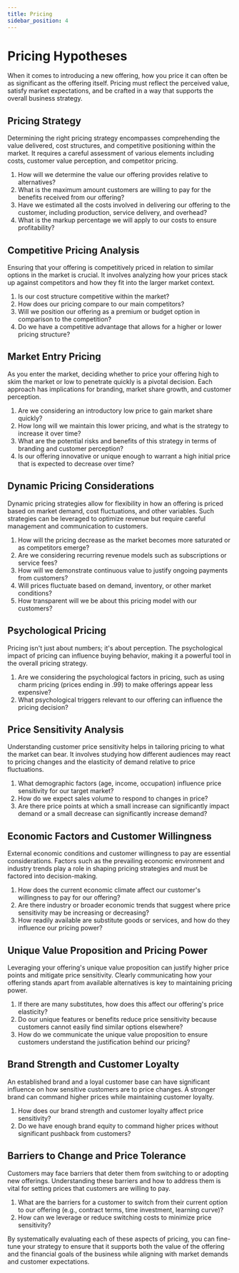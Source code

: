 ```yaml
---
title: Pricing
sidebar_position: 4
---
```


# Pricing Hypotheses

When it comes to introducing a new offering, how you price it can often be as significant as the offering itself. Pricing must reflect the perceived value, satisfy market expectations, and be crafted in a way that supports the overall business strategy.

## Pricing Strategy

Determining the right pricing strategy encompasses comprehending the value delivered, cost structures, and competitive positioning within the market. It requires a careful assessment of various elements including costs, customer value perception, and competitor pricing.

1. How will we determine the value our offering provides relative to alternatives?
1. What is the maximum amount customers are willing to pay for the benefits received from our offering?
1. Have we estimated all the costs involved in delivering our offering to the customer, including production, service delivery, and overhead?
1. What is the markup percentage we will apply to our costs to ensure profitability?

## Competitive Pricing Analysis

Ensuring that your offering is competitively priced in relation to similar options in the market is crucial. It involves analyzing how your prices stack up against competitors and how they fit into the larger market context.

1. Is our cost structure competitive within the market?
1. How does our pricing compare to our main competitors?
1. Will we position our offering as a premium or budget option in comparison to the competition?
1. Do we have a competitive advantage that allows for a higher or lower pricing structure?

## Market Entry Pricing

As you enter the market, deciding whether to price your offering high to skim the market or low to penetrate quickly is a pivotal decision. Each approach has implications for branding, market share growth, and customer perception.

1. Are we considering an introductory low price to gain market share quickly?
1. How long will we maintain this lower pricing, and what is the strategy to increase it over time?
1. What are the potential risks and benefits of this strategy in terms of branding and customer perception?
1. Is our offering innovative or unique enough to warrant a high initial price that is expected to decrease over time?

## Dynamic Pricing Considerations

Dynamic pricing strategies allow for flexibility in how an offering is priced based on market demand, cost fluctuations, and other variables. Such strategies can be leveraged to optimize revenue but require careful management and communication to customers.

1. How will the pricing decrease as the market becomes more saturated or as competitors emerge?
1. Are we considering recurring revenue models such as subscriptions or service fees?
1. How will we demonstrate continuous value to justify ongoing payments from customers?
1. Will prices fluctuate based on demand, inventory, or other market conditions?
1. How transparent will we be about this pricing model with our customers?

## Psychological Pricing

Pricing isn't just about numbers; it's about perception. The psychological impact of pricing can influence buying behavior, making it a powerful tool in the overall pricing strategy.

1. Are we considering the psychological factors in pricing, such as using charm pricing (prices ending in .99) to make offerings appear less expensive?
1. What psychological triggers relevant to our offering can influence the pricing decision?

## Price Sensitivity Analysis

Understanding customer price sensitivity helps in tailoring pricing to what the market can bear. It involves studying how different audiences may react to pricing changes and the elasticity of demand relative to price fluctuations.

1. What demographic factors (age, income, occupation) influence price sensitivity for our target market?
1. How do we expect sales volume to respond to changes in price?
1. Are there price points at which a small increase can significantly impact demand or a small decrease can significantly increase demand?

## Economic Factors and Customer Willingness

External economic conditions and customer willingness to pay are essential considerations. Factors such as the prevailing economic environment and industry trends play a role in shaping pricing strategies and must be factored into decision-making.

1. How does the current economic climate affect our customer's willingness to pay for our offering?
1. Are there industry or broader economic trends that suggest where price sensitivity may be increasing or decreasing?
1. How readily available are substitute goods or services, and how do they influence our pricing power?

## Unique Value Proposition and Pricing Power

Leveraging your offering's unique value proposition can justify higher price points and mitigate price sensitivity. Clearly communicating how your offering stands apart from available alternatives is key to maintaining pricing power.

1. If there are many substitutes, how does this affect our offering's price elasticity?
1. Do our unique features or benefits reduce price sensitivity because customers cannot easily find similar options elsewhere?
1. How do we communicate the unique value proposition to ensure customers understand the justification behind our pricing?

## Brand Strength and Customer Loyalty

An established brand and a loyal customer base can have significant influence on how sensitive customers are to price changes. A stronger brand can command higher prices while maintaining customer loyalty.

1. How does our brand strength and customer loyalty affect price sensitivity?
1. Do we have enough brand equity to command higher prices without significant pushback from customers?

## Barriers to Change and Price Tolerance

Customers may face barriers that deter them from switching to or adopting new offerings. Understanding these barriers and how to address them is vital for setting prices that customers are willing to pay.

1. What are the barriers for a customer to switch from their current option to our offering (e.g., contract terms, time investment, learning curve)?
1. How can we leverage or reduce switching costs to minimize price sensitivity?

By systematically evaluating each of these aspects of pricing, you can fine-tune your strategy to ensure that it supports both the value of the offering and the financial goals of the business while aligning with market demands and customer expectations.
